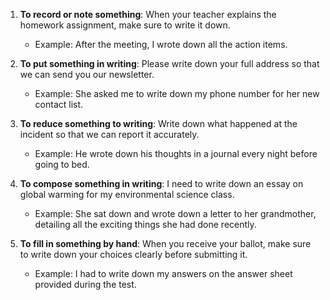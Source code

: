 1. **To record or note something**: When your teacher explains the homework assignment, make sure to write it down.
   - Example: After the meeting, I wrote down all the action items.

2. **To put something in writing**: Please write down your full address so that we can send you our newsletter.
   - Example: She asked me to write down my phone number for her new contact list.

3. **To reduce something to writing**: Write down what happened at the incident so that we can report it accurately.
   - Example: He wrote down his thoughts in a journal every night before going to bed.

4. **To compose something in writing**: I need to write down an essay on global warming for my environmental science class.
   - Example: She sat down and wrote down a letter to her grandmother, detailing all the exciting things she had done recently.

5. **To fill in something by hand**: When you receive your ballot, make sure to write down your choices clearly before submitting it.
   - Example: I had to write down my answers on the answer sheet provided during the test.